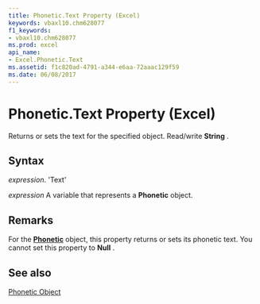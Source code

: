```yaml
---
title: Phonetic.Text Property (Excel)
keywords: vbaxl10.chm628077
f1_keywords:
- vbaxl10.chm628077
ms.prod: excel
api_name:
- Excel.Phonetic.Text
ms.assetid: f1c820ad-4791-a344-e6aa-72aaac129f59
ms.date: 06/08/2017
---
```



# Phonetic.Text Property (Excel)

Returns or sets the text for the specified object. Read/write  **String** .


## Syntax

 _expression_. 'Text'

 _expression_ A variable that represents a **Phonetic** object.


## Remarks

For the  **[Phonetic](Excel.Phonetic.md)** object, this property returns or sets its phonetic text. You cannot set this property to **Null** .


## See also


[Phonetic Object](Excel.Phonetic.md)

